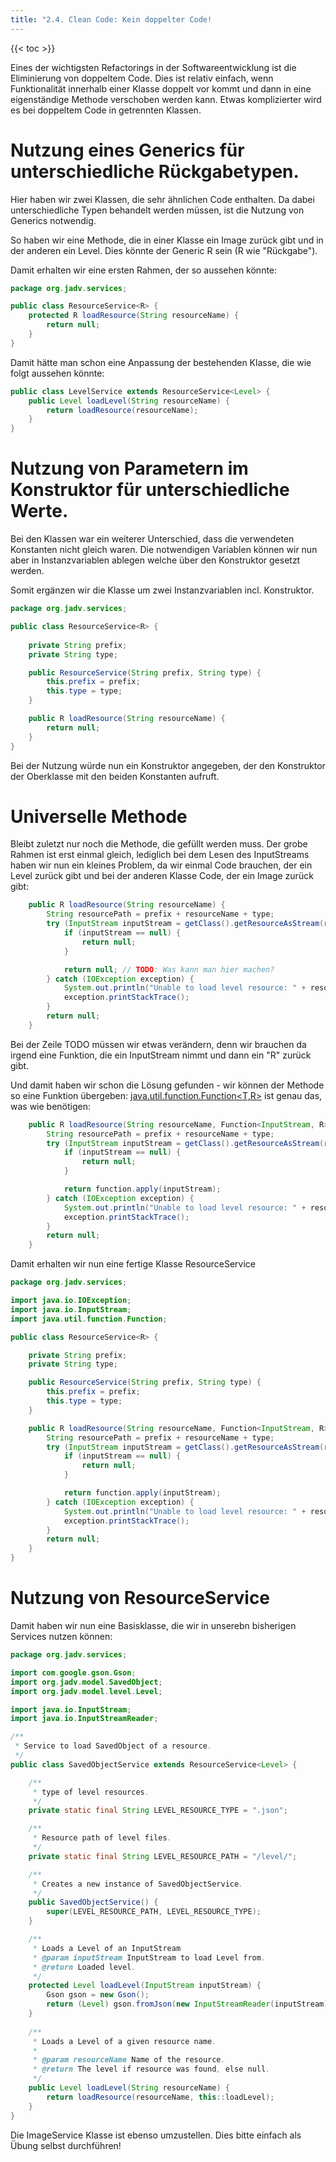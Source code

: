 ```yaml
---
title: "2.4. Clean Code: Kein doppelter Code!
---
```


{{< toc >}}

Eines der wichtigsten Refactorings in der Softwareentwicklung ist die Eliminierung von doppeltem Code. Dies ist relativ einfach, wenn Funktionalität innerhalb einer Klasse doppelt vor kommt und dann in eine eigenständige Methode verschoben werden kann. Etwas komplizierter wird es bei doppeltem Code in getrennten Klassen.

# Nutzung eines Generics für unterschiedliche Rückgabetypen.

Hier haben wir zwei Klassen, die sehr ähnlichen Code enthalten. Da dabei unterschiedliche Typen behandelt werden müssen, ist die Nutzung von Generics notwendig.

So haben wir eine Methode, die in einer Klasse ein Image zurück gibt und in der anderen ein Level. Dies könnte der Generic R sein (R wie "Rückgabe").

Damit erhalten wir eine ersten Rahmen, der so aussehen könnte:
```Java
package org.jadv.services;

public class ResourceService<R> {
    protected R loadResource(String resourceName) {
        return null;
    }
}
```

Damit hätte man schon eine Anpassung der bestehenden Klasse, die wie folgt aussehen könnte:
```Java
public class LevelService extends ResourceService<Level> {
	public Level loadLevel(String resourceName) {
		return loadResource(resourceName);
	}
}
```

# Nutzung von Parametern im Konstruktor für unterschiedliche Werte.

Bei den Klassen war ein weiterer Unterschied, dass die verwendeten Konstanten nicht gleich waren. Die notwendigen Variablen können wir nun aber in Instanzvariablen ablegen welche über den Konstruktor gesetzt werden.

Somit ergänzen wir die Klasse um zwei Instanzvariablen incl. Konstruktor.
```Java
package org.jadv.services;

public class ResourceService<R> {
    
    private String prefix;
    private String type;

    public ResourceService(String prefix, String type) {
        this.prefix = prefix;
        this.type = type;
    }

    public R loadResource(String resourceName) {
        return null;
    }
}
```

Bei der Nutzung würde nun ein Konstruktor angegeben, der den Konstruktor der Oberklasse mit den beiden Konstanten aufruft.

# Universelle Methode

Bleibt zuletzt nur noch die Methode, die gefüllt werden muss. Der grobe Rahmen ist erst einmal gleich, lediglich bei dem Lesen des InputStreams haben wir nun ein kleines Problem, da wir einmal Code brauchen, der ein Level zurück gibt und bei der anderen Klasse Code, der ein Image zurück gibt:

```Java
    public R loadResource(String resourceName) {
        String resourcePath = prefix + resourceName + type;
        try (InputStream inputStream = getClass().getResourceAsStream(resourcePath)) {
            if (inputStream == null) {
                return null;
            }

            return null; // TODO: Was kann man hier machen?
        } catch (IOException exception) {
            System.out.println("Unable to load level resource: " + resourcePath + " (" + exception.getMessage() + ")");
            exception.printStackTrace();
        }
        return null;    
    }
```

Bei der Zeile TODO müssen wir etwas verändern, denn wir brauchen da irgend eine Funktion, die ein InputStream nimmt und dann ein "R" zurück gibt.

Und damit haben wir schon die Lösung gefunden - wir können der Methode so eine Funktion übergeben: [java.util.function.Function&lt;T,R&gt;](https://docs.oracle.com/en/java/javase/17/docs/api/java.base/java/util/function/Function.html) ist genau das, was wie benötigen:
```Java
    public R loadResource(String resourceName, Function<InputStream, R> function) {
        String resourcePath = prefix + resourceName + type;
        try (InputStream inputStream = getClass().getResourceAsStream(resourcePath)) {
            if (inputStream == null) {
                return null;
            }

            return function.apply(inputStream);
        } catch (IOException exception) {
            System.out.println("Unable to load level resource: " + resourcePath + " (" + exception.getMessage() + ")");
            exception.printStackTrace();
        }
        return null;
    }
```

Damit erhalten wir nun eine fertige Klasse ResourceService
```Java
package org.jadv.services;

import java.io.IOException;
import java.io.InputStream;
import java.util.function.Function;

public class ResourceService<R> {

    private String prefix;
    private String type;

    public ResourceService(String prefix, String type) {
        this.prefix = prefix;
        this.type = type;
    }

    public R loadResource(String resourceName, Function<InputStream, R> function) {
        String resourcePath = prefix + resourceName + type;
        try (InputStream inputStream = getClass().getResourceAsStream(resourcePath)) {
            if (inputStream == null) {
                return null;
            }

            return function.apply(inputStream);
        } catch (IOException exception) {
            System.out.println("Unable to load level resource: " + resourcePath + " (" + exception.getMessage() + ")");
            exception.printStackTrace();
        }
        return null;
    }
}
```

# Nutzung von ResourceService

Damit haben wir nun eine Basisklasse, die wir in unserebn bisherigen Services nutzen können:

```Java
package org.jadv.services;

import com.google.gson.Gson;
import org.jadv.model.SavedObject;
import org.jadv.model.level.Level;

import java.io.InputStream;
import java.io.InputStreamReader;

/**
 * Service to load SavedObject of a resource.
 */
public class SavedObjectService extends ResourceService<Level> {

    /**
     * type of level resources.
     */
    private static final String LEVEL_RESOURCE_TYPE = ".json";

    /**
     * Resource path of level files.
     */
    private static final String LEVEL_RESOURCE_PATH = "/level/";

    /**
     * Creates a new instance of SavedObjectService.
     */
    public SavedObjectService() {
        super(LEVEL_RESOURCE_PATH, LEVEL_RESOURCE_TYPE);
    }

    /**
     * Loads a Level of an InputStream
     * @param inputStream InputStream to load Level from.
     * @return Loaded level.
     */
    protected Level loadLevel(InputStream inputStream) {
        Gson gson = new Gson();
        return (Level) gson.fromJson(new InputStreamReader(inputStream), SavedObject.class);
    }
    
    /**
     * Loads a Level of a given resource name.
     *
     * @param resourceName Name of the resource.
     * @return The level if resource was found, else null.
     */
    public Level loadLevel(String resourceName) {
        return loadResource(resourceName, this::loadLevel);
    }
}
```

Die ImageService Klasse ist ebenso umzustellen. Dies bitte einfach als Übung selbst durchführen!


